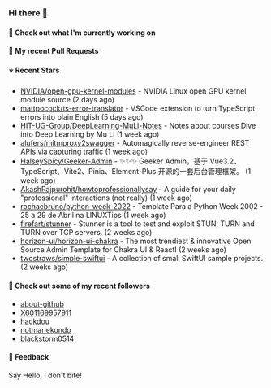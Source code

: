 ### Hi there 👋

#### 👷 Check out what I'm currently working on

#### 🔨 My recent Pull Requests


#### ⭐ Recent Stars

- [NVIDIA/open-gpu-kernel-modules](https://github.com/NVIDIA/open-gpu-kernel-modules) - NVIDIA Linux open GPU kernel module source (2 days ago)
- [mattpocock/ts-error-translator](https://github.com/mattpocock/ts-error-translator) - VSCode extension to turn TypeScript errors into plain English (5 days ago)
- [HIT-UG-Group/DeepLearning-MuLi-Notes](https://github.com/HIT-UG-Group/DeepLearning-MuLi-Notes) - Notes about courses Dive into Deep Learning by Mu Li (1 week ago)
- [alufers/mitmproxy2swagger](https://github.com/alufers/mitmproxy2swagger) - Automagically reverse-engineer REST APIs via capturing traffic (1 week ago)
- [HalseySpicy/Geeker-Admin](https://github.com/HalseySpicy/Geeker-Admin) - ✨✨✨ Geeker Admin，基于 Vue3.2、TypeScript、Vite2、Pinia、Element-Plus 开源的一套后台管理框架。 (1 week ago)
- [AkashRajpurohit/howtoprofessionallysay](https://github.com/AkashRajpurohit/howtoprofessionallysay) - A guide for your daily &#34;professional&#34; interactions (not really) (1 week ago)
- [rochacbruno/python-week-2022](https://github.com/rochacbruno/python-week-2022) - Template Para a Python Week 2002 - 25 a 29 de Abril na LINUXTips (1 week ago)
- [firefart/stunner](https://github.com/firefart/stunner) - Stunner is a tool to test and exploit STUN, TURN and TURN over TCP servers. (2 weeks ago)
- [horizon-ui/horizon-ui-chakra](https://github.com/horizon-ui/horizon-ui-chakra) - The most trendiest &amp; innovative Open Source Admin Template for Chakra UI &amp; React! (2 weeks ago)
- [twostraws/simple-swiftui](https://github.com/twostraws/simple-swiftui) - A collection of small SwiftUI sample projects. (2 weeks ago)

#### 👯 Check out some of my recent followers

- [about-github](https://github.com/about-github)
- [X601169957911](https://github.com/X601169957911)
- [hackdou](https://github.com/hackdou)
- [notmariekondo](https://github.com/notmariekondo)
- [blackstorm0514](https://github.com/blackstorm0514)

#### 💬 Feedback

Say Hello, I don't bite!
